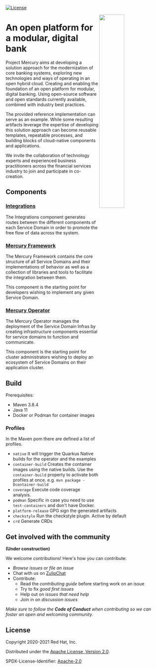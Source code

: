 
[![License](https://img.shields.io/badge/License-Apache%202.0-blue.svg)](https://opensource.org/licenses/Apache-2.0)

<img align="right" width="40%" src="https://avatars3.githubusercontent.com/u/64280816?s=200&v=4">

# An open platform for a modular, digital bank

Project Mercury aims at developing a solution approach for the modernization of core banking systems, exploring new technologies and ways of operating in an open hybrid cloud. Creating and enabling the foundation of an open platform for modular, digital banking. Using open-source software and open standards currently available, combined with industry best practices.

The provided reference implementation can serve as an example. While some resulting artifacts leverage the expertise of developing this solution approach can become reusable templates, repeatable processes, and building blocks of cloud-native components and applications.

We invite the collaboration of technology experts and experienced business practitioners across the financial services industry to join and participate in co-creation.

## Components

### [Integrations](integrations/README.md)

The Integrations component generates routes between the different components of each Service Domain in order to promote the free flow of data across the system.

### [Mercury Framework](mercury-framework/README.md)

The Mercury Framework contains the core structure of all Service Domains and their implementations of behavior as well as a collection of libraries and tools to facilitate the integration between them.

This component is the starting point for developers wishing to implement any given Service Domain.

### [Mercury Operator](mercury-operator/README.md)

The Mercury Operator manages the deployment of the Service Domain Infras by creating infrastructure components essential for service domains to function and communicate.

This component is the starting point for cluster administrators wishing to deploy an ecosystem of Service Domains on their application cluster.

## Build

Prerequisites: 

* Maven 3.8.4
* Java 11
* Docker or Podman for container images

### Profiles

In the Maven pom there are defined a list of profiles.

* `native` It will trigger the Quarkus Native builds for the operator and the examples
* `container-build` Creates the container images using the native builds. Use the `container-build` property to activate
both profiles at once. e.g. `mvn package -Dcontainer-build`
* `coverage` Execute code coverage analysis.
* `podman` Specific in case you need to use `test-containers` and don't have Docker.
* `platform-release` GPG sign the generated artifacts
* `checkstyle` Run the checkstyle plugin. Active by default
* `crd` Generate CRDs

## Get involved with the community
__(Under construction)__

We welcome contributions! Here's how you can contribute:

* _Browse issues_ or _file an issue_
* Chat with us on [ZulipChat](https://mercury.zulipchat.com/)
* Contribute:
   * Read the _contributing guide_ before starting work on an issue
   * Try to fix _good first issues_
   * Help out on _issues that need help_
   * Join in on _discussion issues_

_Make sure to follow the **Code of Conduct** when contributing so we can foster an open and welcoming community._

## License

Copyright 2020-2021 Red Hat, Inc.

Distributed under the [Apache License, Version 2.0](http://www.apache.org/licenses/LICENSE-2.0).

SPDX-License-Identifier: [Apache-2.0](https://spdx.org/licenses/Apache-2.0)
